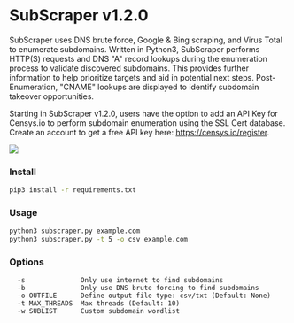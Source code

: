 # SubScraper v1.2.0

SubScraper uses DNS brute force, Google & Bing scraping, and Virus Total to enumerate subdomains. Written in Python3, SubScraper performs HTTP(S) requests and DNS "A" record lookups during the enumeration process to validate discovered subdomains. This provides further information to help prioritize targets and aid in potential next steps. Post-Enumeration, "CNAME" lookups are displayed to identify subdomain takeover opportunities.

Starting in SubScraper v1.2.0, users have the option to add an API Key for Censys.io to perform subdomain enumeration using the SSL Cert database. Create an account to get a free API key here: https://censys.io/register.

![](https://user-images.githubusercontent.com/13889819/46205430-90ac0e00-c2ee-11e8-801c-626b066448ca.png)

### Install
```bash
pip3 install -r requirements.txt
```
### Usage
```bash
python3 subscraper.py example.com
python3 subscraper.py -t 5 -o csv example.com
```

### Options
```
  -s              Only use internet to find subdomains
  -b              Only use DNS brute forcing to find subdomains
  -o OUTFILE      Define output file type: csv/txt (Default: None)
  -t MAX_THREADS  Max threads (Default: 10)
  -w SUBLIST      Custom subdomain wordlist
```
